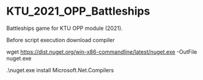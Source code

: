 # KTU_2021_OPP_Battleships
Battleships game for KTU OPP module (2021).

Before script execution download compiler

wget https://dist.nuget.org/win-x86-commandline/latest/nuget.exe -OutFile nuget.exe

.\nuget.exe install Microsoft.Net.Compilers
